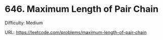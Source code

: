 # 646. Maximum Length of Pair Chain

Difficulty: Medium

URL: https://leetcode.com/problems/maximum-length-of-pair-chain

